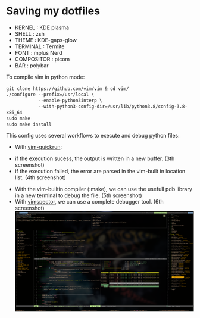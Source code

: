 # Saving my dotfiles

* KERNEL : KDE plasma
* SHELL : zsh
* THEME : KDE-gaps-glow
* TERMINAL : Termite
* FONT : mplus Nerd
* COMPOSITOR : picom
* BAR : polybar

To compile vim in python mode:
```
git clone https://github.com/vim/vim & cd vim/
./configure --prefix=/usr/local \
            --enable-python3interp \
            --with-python3-config-dir=/usr/lib/python3.8/config-3.8-x86_64
sudo make
sudo make install
```
This config uses several workflows to execute and debug python files:
- With [vim-quickrun](https://github.com/thinca/vim-quickrun):
* if the execution sucess, the output is written in a new buffer. (3th screenshot)
* if the execution failed, the error are parsed in the vim-built in location list. (4th screenshot)
- With the vim-builtin compiler (:make), we can use the usefull pdb library in a new terminal to debug the file. (5th screenshot)
- With [vimspector](https://github.com/puremourning/vimspector/), we can use a complete debugger tool. (6th screenshot)
![](screenshot.png)
